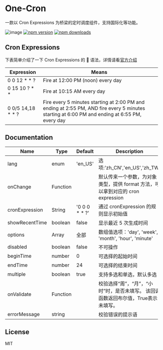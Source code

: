 # One-Cron

一款以 Cron Expressions 为桥梁的定时调度组件，支持国际化等功能。

![image](https://travis-ci.com/nefe/one-cron.svg?branch=master)
[![npm version](https://badge.fury.io/js/one-cron.png)](https://badge.fury.io/js/one-cron)
[![npm downloads](https://img.shields.io/npm/dt/one-cron.svg?style=flat-square)](https://www.npmjs.com/package/one-cron)

## Cron Expressions

下表简单介绍了一下 Cron Expressions 的  语法，详情请看[官方介绍](https://docs.oracle.com/cd/E12058_01/doc/doc.1014/e12030/cron_expressions.htm)

| Expression          | Means                                                                                                                                         |
| ------------------- | --------------------------------------------------------------------------------------------------------------------------------------------- |
| 0 0 12 \* \* ?      | Fire at 12:00 PM (noon) every day                                                                                                             |
| 0 15 10 ? \* \*     | Fire at 10:15 AM every day                                                                                                                    |
| 0 0/5 14,18 \* \* ? | Fire every 5 minutes starting at 2:00 PM and ending at 2:55 PM, AND fire every 5 minutes starting at 6:00 PM and ending at 6:55 PM, every day |

## Documentation

| Name           | Type     | Default         | Description                                                                    |
| -------------- | -------- | --------------- | ------------------------------------------------------------------------------ |
| lang           | enum     | 'en_US'         | 选项:'zh_CN','en_US','zh_TW'                                                   |
| onChange       | Function |                 | 默认传来一个参数，为对象类型，提供 format 方法，可以拿到对应的 cron expression |
| cronExpression | String   | '0 0 0 \* \* ?' | 通过 cronExpression 的规则显示初始值                                           |
| showRecentTime | boolean  | false           | 显示最近 5 次生成时间                                                          |
| options        | Array    | 全部            | 数组值选项：'day', 'week', 'month', 'hour', 'minute'                           |
| disabled       | boolean  | false           | 不可操作                                                                       |
| beginTime      | number   | 0               | 可选择的起始时间                                                               |
| endTime        | number   | 24              | 可选择的结束时间                                                               |
| multiple        | boolean   | true              | 支持多选和单选，默认多选                                                               |
| onValidate        | Function   |               | 校验选择“周”，“月”，“小时”时，是否未填写。 该回调函数返回布尔值，True表示未填写。    |
| errorMessage        | string   |               |  校验错误的提示语  |

## License

MIT
